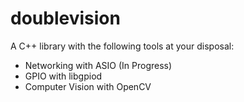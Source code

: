 # doublevision

A C++ library with the following tools at your disposal:

- Networking with ASIO (In Progress)
- GPIO with libgpiod
- Computer Vision with OpenCV
